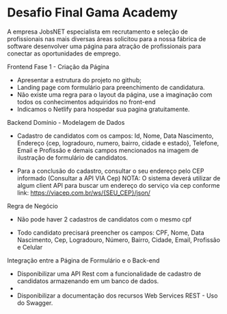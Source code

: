 # Desafio Final Gama Academy

A empresa JobsNET especialista em recrutamento e seleção de profissionais nas mais diversas 
áreas solicitou para a nossa fábrica de software desenvolver uma página para atração de 
profissionais para conectar as oportunidades de emprego.

Frontend
Fase 1 - Criação da Página

   * Apresentar a estrutura do projeto no github;
   * Landing page com formulário para preenchimento de candidatura.
   * Não existe uma regra para o layout da página, use a imaginação com todos os conhecimentos adquiridos no front-end
   * Indicamos o Netlify para hospedar sua pagina gratuitamente.

Backend
Domínio - Modelagem de Dados

  * Cadastro de candidatos com os campos: Id, Nome, Data Nascimento, Endereço 
   {cep, logradouro, numero, bairro, cidade e estado}, Telefone, Email e Profissão 
    e demais campos mencionados na imagem de ilustração de formulário de candidatos.
    
  * Para a conclusão do cadastro, consultar o seu endereço pelo CEP informado 
   (Consultar a API VIA Cep) NOTA: O sistema deverá utilizar de algum client API 
   para buscar um endereço do serviço via cep conforme link: https://viacep.com.br/ws/{SEU_CEP}/json/
   
   Regra de Negócio

   * Não pode haver 2 cadastros de candidatos com o mesmo cpf
   
   * Todo candidato precisará preencher os campos: CPF, Nome, 
    Data Nascimento, Cep, Logradouro, Número, Bairro, Cidade, Email, Profissão e Celular

Integração entre a Página de Formulário e o Back-end

   * Disponibilizar uma API Rest com a funcionalidade de cadastro de candidatos armazenando em um banco de dados.
   * 
   * Disponibilizar a documentação dos recursos Web Services REST - Uso do Swagger.
